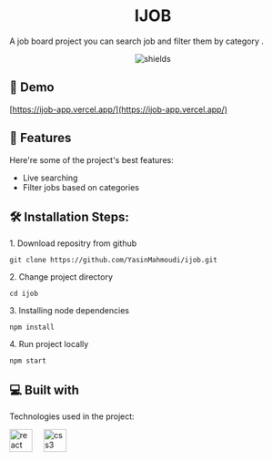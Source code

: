 <h1 align="center" id="title">IJOB</h1>

<p id="description">A job board project you can search job and filter them by category .</p>

<p align="center"><img src="https://socialify.git.ci/YasinMahmoudi/ijob/image?language=1&amp;name=1&amp;owner=1&amp;pattern=Brick+Wall&amp;stargazers=1&amp;theme=Auto" alt="shields"></p>

<h2>🚀 Demo</h2>

[https://ijob-app.vercel.app/](https://ijob-app.vercel.app/)

  
  
<h2>🧐 Features</h2>

Here're some of the project's best features:

*   Live searching
*   Filter jobs based on categories

<h2>🛠️ Installation Steps:</h2>

<p>1. Download repositry from github</p>

```
git clone https://github.com/YasinMahmoudi/ijob.git
```

<p>2. Change project directory</p>

```
cd ijob
```

<p>3. Installing node dependencies</p>

```
npm install
```

<p>4. Run project locally</p>

```
npm start
```

  
  
<h2>💻 Built with</h2>

Technologies used in the project:

<div align="left">
  <img src="https://cdn.jsdelivr.net/gh/devicons/devicon/icons/react/react-original.svg" height="40" alt="react logo"  />
  <img width="12" />
  <img src="https://cdn.jsdelivr.net/gh/devicons/devicon/icons/css3/css3-original.svg" height="40" alt="css3 logo"  />
</div>
